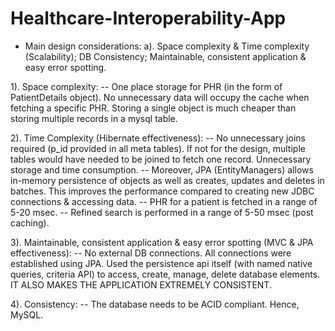 # Healthcare-Interoperability-App

- Main design considerations:
a). Space complexity & Time complexity (Scalability);  DB Consistency; Maintainable, consistent application & easy error spotting.

1). Space complexity: 
	-- One place storage for PHR (in the form of PatientDetails object). No unnecessary data will occupy the cache when fetching a specific PHR. Storing a single object is much cheaper than storing multiple records in a mysql table.

2). Time Complexity (Hibernate effectiveness):
	-- No unnecessary joins required (p_id provided in all meta tables). If not for the design, multiple tables would have needed to be joined to fetch one record. Unnecessary storage and time consumption.
	-- Moreover, JPA (EntityManagers) allows in-memory persistence of objects as well as creates, updates and deletes in batches. This improves the performance compared to creating new JDBC connections & accessing data.
	-- PHR for a patient is fetched in a range of 5-20 msec.
	-- Refined search is performed in a range of 5-50 msec (post caching).

3). Maintainable, consistent application & easy error spotting (MVC & JPA effectiveness):
	-- No external DB connections. All connections were established using JPA. Used the persistence api itself (with named native queries, criteria API) to access, create, manage, delete database elements. IT ALSO MAKES THE APPLICATION EXTREMELY CONSISTENT.

4). Consistency:
	-- The database needs to be ACID compliant. Hence, MySQL.


